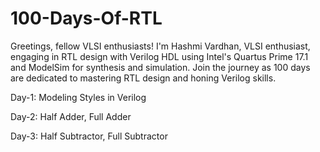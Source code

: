 # 100-Days-Of-RTL
Greetings, fellow VLSI enthusiasts! I'm Hashmi Vardhan,  VLSI enthusiast, engaging in RTL design with Verilog HDL using Intel's Quartus Prime 17.1 and ModelSim for synthesis and simulation. Join the journey as 100 days are dedicated to mastering RTL design and honing Verilog skills.

Day-1: Modeling Styles in Verilog

Day-2: Half Adder, Full Adder

Day-3: Half Subtractor, Full Subtractor
